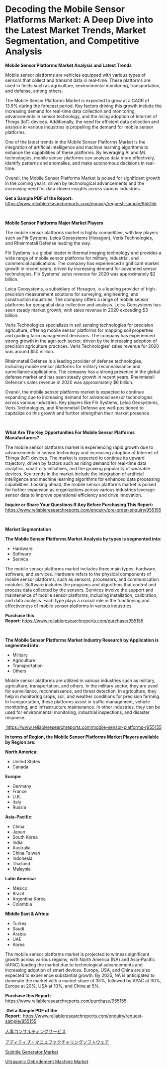 <p><h1>Decoding the Mobile Sensor Platforms Market: A Deep Dive into the Latest Market Trends, Market Segmentation, and Competitive Analysis</h1></p><p><strong>Mobile Sensor Platforms Market Analysis and Latest Trends</strong></p>
<p><p>Mobile sensor platforms are vehicles equipped with various types of sensors that collect and transmit data in real-time. These platforms are used in fields such as agriculture, environmental monitoring, transportation, and defense, among others.</p><p>The Mobile Sensor Platforms Market is expected to grow at a CAGR of 13.9% during the forecast period. Key factors driving this growth include the increasing demand for real-time data collection and monitoring, advancements in sensor technology, and the rising adoption of Internet of Things (IoT) devices. Additionally, the need for efficient data collection and analysis in various industries is propelling the demand for mobile sensor platforms.</p><p>One of the latest trends in the Mobile Sensor Platforms Market is the integration of artificial intelligence and machine learning algorithms to enhance the capabilities of these platforms. By leveraging AI and ML technologies, mobile sensor platforms can analyze data more effectively, identify patterns and anomalies, and make autonomous decisions in real-time.</p><p>Overall, the Mobile Sensor Platforms Market is poised for significant growth in the coming years, driven by technological advancements and the increasing need for data-driven insights across various industries.</p></p>
<p><strong>Get a Sample PDF of the Report:&nbsp;</strong> <a href="https://www.reliableresearchreports.com/enquiry/request-sample/955155">https://www.reliableresearchreports.com/enquiry/request-sample/955155</a></p>
<p>&nbsp;</p>
<p><strong>Mobile Sensor Platforms Major Market Players</strong></p>
<p><p>The mobile sensor platforms market is highly competitive, with key players such as Flir Systems, Leica Geosystems (Hexagon), Veris Technologies, and Rheinmetall Defense leading the way. </p><p>Flir Systems is a global leader in thermal imaging technology and provides a wide range of mobile sensor platforms for military, industrial, and commercial applications. The company has experienced significant market growth in recent years, driven by increasing demand for advanced sensor technologies. Flir Systems' sales revenue for 2020 was approximately $2 billion.</p><p>Leica Geosystems, a subsidiary of Hexagon, is a leading provider of high-precision measurement solutions for surveying, engineering, and construction industries. The company offers a range of mobile sensor platforms for geospatial data collection and analysis. Leica Geosystems has seen steady market growth, with sales revenue in 2020 exceeding $3 billion.</p><p>Veris Technologies specializes in soil sensing technologies for precision agriculture, offering mobile sensor platforms for mapping soil properties and guiding farm management decisions. The company has experienced strong growth in the agri-tech sector, driven by the increasing adoption of precision agriculture practices. Veris Technologies' sales revenue for 2020 was around $50 million.</p><p>Rheinmetall Defense is a leading provider of defense technologies, including mobile sensor platforms for military reconnaissance and surveillance applications. The company has a strong presence in the global defense market and has seen steady growth in recent years. Rheinmetall Defense's sales revenue in 2020 was approximately $6 billion.</p><p>Overall, the mobile sensor platforms market is expected to continue expanding due to increasing demand for advanced sensor technologies across various industries. Key players like Flir Systems, Leica Geosystems, Veris Technologies, and Rheinmetall Defense are well-positioned to capitalize on this growth and further strengthen their market presence.</p></p>
<p>&nbsp;</p>
<p><strong>What Are The Key Opportunities For Mobile Sensor Platforms Manufacturers?</strong></p>
<p><p>The mobile sensor platforms market is experiencing rapid growth due to advancements in sensor technology and increasing adoption of Internet of Things (IoT) devices. The market is expected to continue its upward trajectory, driven by factors such as rising demand for real-time data analytics, smart city initiatives, and the growing popularity of wearable devices. Key trends in the market include the integration of artificial intelligence and machine learning algorithms for enhanced data processing capabilities. Looking ahead, the mobile sensor platforms market is poised for further expansion as organizations across various industries leverage sensor data to improve operational efficiency and drive innovation.</p></p>
<p><strong>Inquire or Share Your Questions If Any Before Purchasing This Report:</strong> <a href="https://www.reliableresearchreports.com/enquiry/pre-order-enquiry/955155">https://www.reliableresearchreports.com/enquiry/pre-order-enquiry/955155</a></p>
<p>&nbsp;</p>
<p><strong>Market Segmentation</strong></p>
<p><strong>The Mobile Sensor Platforms Market Analysis by types is segmented into:</strong></p>
<p><ul><li>Hardware</li><li>Software</li><li>Service</li></ul></p>
<p><p>The mobile sensor platforms market includes three main types: hardware, software, and services. Hardware refers to the physical components of mobile sensor platforms, such as sensors, processors, and communication modules. Software includes the programs and algorithms that control and process data collected by the sensors. Services involve the support and maintenance of mobile sensor platforms, including installation, calibration, and data analysis. Each type plays a crucial role in the functioning and effectiveness of mobile sensor platforms in various industries.</p></p>
<p><strong>Purchase this Report:&nbsp;</strong><a href="https://www.reliableresearchreports.com/purchase/955155">https://www.reliableresearchreports.com/purchase/955155</a></p>
<p>&nbsp;</p>
<p><strong>The Mobile Sensor Platforms Market Industry Research by Application is segmented into:</strong></p>
<p><ul><li>Military</li><li>Agriculture</li><li>Transportation</li><li>Others</li></ul></p>
<p><p>Mobile sensor platforms are utilized in various industries such as military, agriculture, transportation, and others. In the military sector, they are used for surveillance, reconnaissance, and threat detection. In agriculture, they help in monitoring crops, soil, and weather conditions for precision farming. In transportation, these platforms assist in traffic management, vehicle monitoring, and infrastructure maintenance. In other industries, they can be used for environmental monitoring, industrial inspections, and disaster response.</p></p>
<p><a href="https://www.reliableresearchreports.com/mobile-sensor-platforms-r955155">&nbsp;https://www.reliableresearchreports.com/mobile-sensor-platforms-r955155</a></p>
<p><strong>In terms of Region, the Mobile Sensor Platforms Market Players available by Region are:</strong></p>
<p>
    <p> <strong> North America: </strong>
        <ul>
            <li>United States</li>
            <li>Canada</li>
        </ul>
        </p> 
    <p> <strong> Europe: </strong>
        <ul>
            <li>Germany</li>
            <li>France</li>
            <li>U.K.</li>
            <li>Italy</li>
            <li>Russia</li>
        </ul>
        </p> 
    <p> <strong> Asia-Pacific: </strong>
        <ul>
            <li>China</li>
            <li>Japan</li>
            <li>South Korea</li>
            <li>India</li>
            <li>Australia</li>
            <li>China Taiwan</li>
            <li>Indonesia</li>
            <li>Thailand</li>
            <li>Malaysia</li>
        </ul>
        </p> 
    <p> <strong> Latin America: </strong>
        <ul>
            <li>Mexico</li>
            <li>Brazil</li>
            <li>Argentina Korea</li>
            <li>Colombia</li>
        </ul>
        </p> 
    <p> <strong> Middle East & Africa: </strong>
        <ul>
            <li>Turkey</li>
            <li>Saudi</li>
            <li>Arabia</li>
            <li>UAE</li>
            <li>Korea</li>
        </ul>
    </p>
    </p>
<p><p>The mobile sensor platforms market is projected to witness significant growth across various regions, with North America (NA) and Asia-Pacific (APAC) leading the market due to technological advancements and increasing adoption of smart devices. Europe, USA, and China are also expected to experience substantial growth. By 2025, NA is anticipated to dominate the market with a market share of 35%, followed by APAC at 30%, Europe at 20%, USA at 10%, and China at 5%.</p></p>
<p><strong>Purchase this Report: </strong><a href="https://www.reliableresearchreports.com/purchase/955155">https://www.reliableresearchreports.com/purchase/955155</a></p>
<p>&nbsp;<strong>Get a Sample PDF of the Report:&nbsp;&nbsp;</strong><a href="https://www.reliableresearchreports.com/enquiry/request-sample/955155">https://www.reliableresearchreports.com/enquiry/request-sample/955155</a></p>
<p><strong></strong></p>
<p><p><a href="https://github.com/klon646/Market-Research-Report-List-1/blob/main/220113755165.md">人事コンサルティングサービス</a></p><p><a href="https://github.com/EstaSprer20231/Market-Research-Report-List-1/blob/main/481297155164.md">アディティブ・マニュファクチャリングソフトウェア</a></p><p><a href="https://www.linkedin.com/pulse/subtitle-generator-market-insight-trends-growth-forecasted-from-5tjcf">Subtitle Generator Market</a></p><p><a href="https://www.linkedin.com/pulse/ultrasonic-debridement-machine-market-competitive-analysis-9ceqe">Ultrasonic Debridement Machine Market</a></p></p>